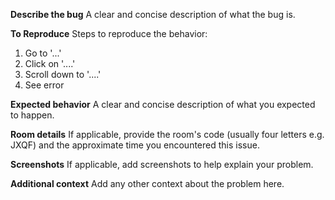 **Describe the bug**
A clear and concise description of what the bug is.

**To Reproduce**
Steps to reproduce the behavior:
1. Go to '...'
2. Click on '....'
3. Scroll down to '....'
4. See error

**Expected behavior**
A clear and concise description of what you expected to happen.

**Room details**
If applicable, provide the room's code (usually four letters e.g. JXQF) and the approximate time you encountered this issue.

**Screenshots**
If applicable, add screenshots to help explain your problem.

**Additional context**
Add any other context about the problem here.
